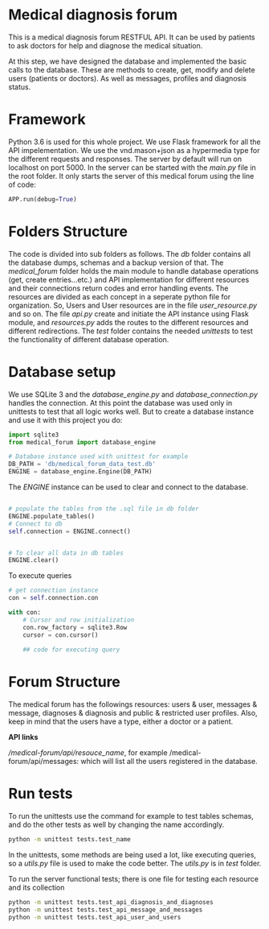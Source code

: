 # Medical diagnosis forum
This is a medical diagnosis forum RESTFUL API. It can be used by patients to ask doctors for help and diagnose the medical situation.

At this step, we have designed the database and implemented the basic calls to the database.
These are methods to create, get, modify and delete users (patients or doctors). As well as messages, profiles and diagnosis status.

# Framework
Python 3.6 is used for this whole project. We use Flask framework for all the API impelementation. We use the vnd.mason+json as a hypermedia type for the different requests and responses. The server by default will run on localhost on port 5000. In the server can be started with the *main.py* file in the root folder. It only starts the server of this medical forum using the line of code:

```python
APP.run(debug=True)
```

# Folders Structure

The code is divided into sub folders as follows. The *db* folder contains all the database dumps, schemas and a backup version of that.
The *medical_forum* folder holds the main module to handle database operations (get, create entries...etc.) and API implementation for different resources and their connections return codes and error handling events. The resources are divided as each concept in a seperate python file for organization. So, Users and User resources are in the file *user_resource.py* and so on. The file *api.py* create and initiate the API instance using Flask module, and *resources.py* adds the routes to the different resources and different redirections.
The *test* folder contains the needed *unittests* to test the functionality of different database operation.

# Database setup
We use SQLite 3 and the *database_engine.py* and *database_connection.py* handles the connection.
At this point the database was used only in unittests to test that all logic works well. But to create a database instance and use it with this project you do:
```python
import sqlite3
from medical_forum import database_engine

# Database instance used with unittest for example
DB_PATH = 'db/medical_forum_data_test.db'
ENGINE = database_engine.Engine(DB_PATH)

```

The *ENGINE* instance can be used to clear and connect to the database.

```python

# populate the tables from the .sql file in db folder
ENGINE.populate_tables()
# Connect to db
self.connection = ENGINE.connect()


# To clear all data in db tables
ENGINE.clear()

```

To execute queries
```python
# get connection instance
con = self.connection.con

with con:
    # Cursor and row initialization
    con.row_factory = sqlite3.Row
    cursor = con.cursor()
    
    ## code for executing query
```

# Forum Structure

The medical forum has the followings resources: users & user, messages & message, diagnoses & diagnosis and public & restricted user profiles. Also, keep in mind that the users have a type, either a doctor or a patient.

**API links**

*/medical-forum/api/resouce_name*, for example /medical-forum/api/messages: which will list all the users registered in the database.

# Run tests
To run the unittests use the command for example to test tables schemas, and do the other tests as well by changing the name accordingly.
```bash
python -m unittest tests.test_name
```

In the unittests, some methods are being used a lot, like executing queries, so a *utils.py* file is used to make the code better.
The *utils.py* is in *test* folder.

To run the server functional tests; there is one file for testing each resource and its collection
```bash
python -m unittest tests.test_api_diagnosis_and_diagnoses
python -m unittest tests.test_api_message_and_messages
python -m unittest tests.test_api_user_and_users

```
